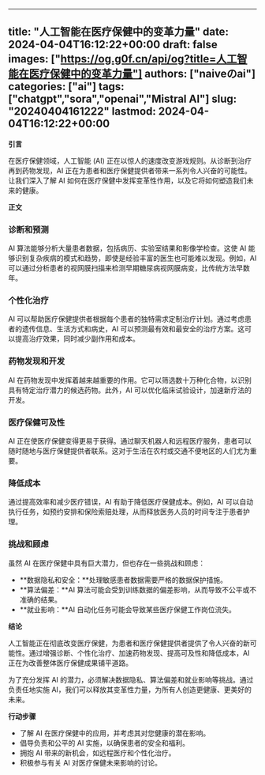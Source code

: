 
---
title: "人工智能在医疗保健中的变革力量"
date: 2024-04-04T16:12:22+00:00
draft: false
images: ["https://og.g0f.cn/api/og?title=人工智能在医疗保健中的变革力量"]
authors: ["naiveのai"]
categories: ["ai"]
tags: ["chatgpt","sora","openai","Mistral AI"]
slug: "20240404161222"
lastmod: 2024-04-04T16:12:22+00:00
---
**引言**

在医疗保健领域，人工智能 (AI) 正在以惊人的速度改变游戏规则。从诊断到治疗再到药物发现，AI 正在为患者和医疗保健提供者带来一系列令人兴奋的可能性。让我们深入了解 AI 如何在医疗保健中发挥变革性作用，以及它将如何塑造我们未来的健康。

**正文**

### 诊断和预测

AI 算法能够分析大量患者数据，包括病历、实验室结果和影像学检查。这使 AI 能够识别复杂疾病的模式和趋势，即使是经验丰富的医生也可能难以发现。例如，AI 可以通过分析患者的视网膜扫描来检测早期糖尿病视网膜病变，比传统方法早数年。

### 个性化治疗

AI 可以帮助医疗保健提供者根据每个患者的独特需求定制治疗计划。通过考虑患者的遗传信息、生活方式和病史，AI 可以预测最有效和最安全的治疗方案。这可以提高治疗效果，同时减少副作用和成本。

### 药物发现和开发

AI 在药物发现中发挥着越来越重要的作用。它可以筛选数十万种化合物，以识别具有特定治疗潜力的候选药物。此外，AI 可以优化临床试验设计，加速新疗法的开发。

### 医疗保健可及性

AI 正在使医疗保健变得更易于获得。通过聊天机器人和远程医疗服务，患者可以随时随地与医疗保健提供者联系。这对于生活在农村或交通不便地区的人们尤为重要。

### 降低成本

通过提高效率和减少医疗错误，AI 有助于降低医疗保健成本。例如，AI 可以自动执行任务，如预约安排和保险索赔处理，从而释放医务人员的时间专注于患者护理。

### 挑战和顾虑

虽然 AI 在医疗保健中具有巨大潜力，但也存在一些挑战和顾虑：

* **数据隐私和安全：**处理敏感患者数据需要严格的数据保护措施。
* **算法偏差：**AI 算法可能会受到训练数据的偏差影响，从而导致不公平或不准确的结果。
* **就业影响：**AI 自动化任务可能会导致某些医疗保健工作岗位流失。

**结论**

人工智能正在彻底改变医疗保健，为患者和医疗保健提供者提供了令人兴奋的新可能性。通过增强诊断、个性化治疗、加速药物发现、提高可及性和降低成本，AI 正在为改善整体医疗保健成果铺平道路。

为了充分发挥 AI 的潜力，必须解决数据隐私、算法偏差和就业影响等挑战。通过负责任地实施 AI，我们可以释放其变革性力量，为所有人创造更健康、更美好的未来。

**行动步骤**

* 了解 AI 在医疗保健中的应用，并考虑其对您健康的潜在影响。
* 倡导负责和公平的 AI 实施，以确保患者的安全和福利。
* 拥抱 AI 带来的新机会，如远程医疗和个性化治疗。
* 积极参与有关 AI 对医疗保健未来影响的讨论。